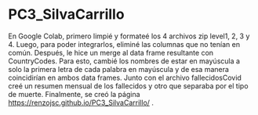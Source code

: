 # PC3_SilvaCarrillo
En Google Colab, primero limpié y formateé los 4 archivos zip level1, 2, 3 y 4. Luego, para poder integrarlos, eliminé las columnas que no tenían en común. Después, le hice un merge al data frame resultante con CountryCodes. Para esto, cambié los nombres de estar en mayúscula a solo la primera letra de cada palabra en mayúscula y de esa manera coincidirían en ambos data frames. Junto con el archivo fallecidosCovid creé un resumen mensual de los fallecidos y otro que separaba por el tipo de muerte. Finalmente, se creó la página https://renzojsc.github.io/PC3_SilvaCarrillo/ .

